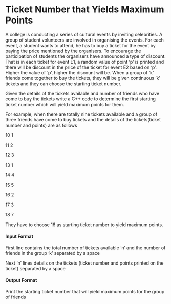 # Ticket Number that Yields Maximum Points

A college is conducting a series of cultural events by inviting celebrities. A
group of student volunteers are involved in organising the events. For each
event, a student wants to attend, he has to buy a ticket for the event by paying
the price mentioned by the organisers. To encourage the participation of
students the organisers have announced a type of discount. That is in each
ticket for event E1, a random value of point ‘p’ is printed and there will be
discount in the price of the ticket for event E2 based on ‘p’. Higher the value of
‘p’, higher the discount will be. When a group of ‘k’ friends come together to
buy the tickets, they will be given continuous ‘k’ tickets and they can choose the
starting ticket number.

Given the details of the tickets available and number of friends who have come
to buy the tickets write a C++ code to determine the first starting ticket number
which will yield maximum points for them.

For example, when there are totally nine tickets available and a group of three
friends have come to buy tickets and the details of the tickets(ticket number
and points) are as follows

10 1

11 2

12 3

13 1

14 4

15 5

16 2

17 3

18 7

They have to choose 16 as starting ticket number to yield maximum points.

#### Input Format

First line contains the total number of tickets available ‘n’ and the number of
friends in the group ‘k’ separated by a space

Next ‘n’ lines details on the tickets (ticket number and points printed on the
ticket) separated by a space

#### Output Format

Print the starting ticket number that will yield maximum points for the group of
friends